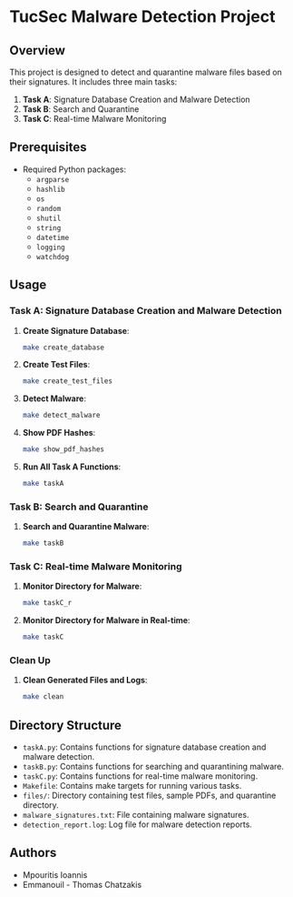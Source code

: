 # TucSec Malware Detection Project

## Overview

This project is designed to detect and quarantine malware files based on their signatures. It includes three main tasks:

1. **Task A**: Signature Database Creation and Malware Detection
2. **Task B**: Search and Quarantine
3. **Task C**: Real-time Malware Monitoring

## Prerequisites

- Required Python packages:
    - `argparse`
    - `hashlib`
    - `os`
    - `random`
    - `shutil`
    - `string`
    - `datetime`
    - `logging`
    - `watchdog`

## Usage

### Task A: Signature Database Creation and Malware Detection

1. **Create Signature Database**:
     ```sh
     make create_database
     ```

2. **Create Test Files**:
     ```sh
     make create_test_files
     ```

3. **Detect Malware**:
     ```sh
     make detect_malware
     ```

4. **Show PDF Hashes**:
     ```sh
     make show_pdf_hashes
     ```

5. **Run All Task A Functions**:
     ```sh
     make taskA
     ```

### Task B: Search and Quarantine

1. **Search and Quarantine Malware**:
     ```sh
     make taskB
     ```

### Task C: Real-time Malware Monitoring

1. **Monitor Directory for Malware**:
     ```sh
     make taskC_r
     ```

2. **Monitor Directory for Malware in Real-time**:
     ```sh
     make taskC

### Clean Up

1. **Clean Generated Files and Logs**:
     ```sh
     make clean
     ```

## Directory Structure

- `taskA.py`: Contains functions for signature database creation and malware detection.
- `taskB.py`: Contains functions for searching and quarantining malware.
- `taskC.py`: Contains functions for real-time malware monitoring.
- `Makefile`: Contains make targets for running various tasks.
- `files/`: Directory containing test files, sample PDFs, and quarantine directory.
- `malware_signatures.txt`: File containing malware signatures.
- `detection_report.log`: Log file for malware detection reports.

## Authors
- Mpouritis Ioannis
- Emmanouil - Thomas Chatzakis
